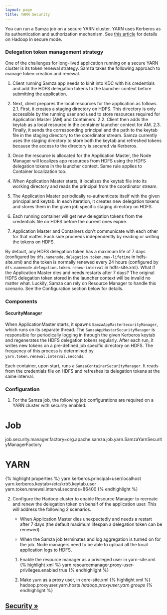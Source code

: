 ```yaml
---
layout: page
title: YARN Security
---
```

<!--
   Licensed to the Apache Software Foundation (ASF) under one or more
   contributor license agreements.  See the NOTICE file distributed with
   this work for additional information regarding copyright ownership.
   The ASF licenses this file to You under the Apache License, Version 2.0
   (the "License"); you may not use this file except in compliance with
   the License.  You may obtain a copy of the License at

       http://www.apache.org/licenses/LICENSE-2.0

   Unless required by applicable law or agreed to in writing, software
   distributed under the License is distributed on an "AS IS" BASIS,
   WITHOUT WARRANTIES OR CONDITIONS OF ANY KIND, either express or implied.
   See the License for the specific language governing permissions and
   limitations under the License.
-->

You can run a Samza job on a secure YARN cluster. YARN uses Kerberos as its authentication and authorization mechanism. See [this article](https://hadoop.apache.org/docs/r2.7.2/hadoop-project-dist/hadoop-common/SecureMode.html) for details on Hadoop in secure mode.

### Delegation token management strategy

One of the challenges for long-lived application running on a secure YARN cluster is its token renewal strategy. Samza takes the following approach to manage token creation and renewal.

1. Client running Samza app needs to kinit into KDC with his credentials and add the HDFS delegation tokens to the launcher context before submitting the application.

2. Next, client prepares the local resources for the application as follows.
2.1. First, it creates a staging directory on HDFS. This directory is only accessible by the running user and used to store resources required for Application Master (AM) and Containers.
2.2. Client then adds the keytab as a local resource in the container launcher context for AM.
2.3. Finally, it sends the corresponding principal and the path to the keytab file in the staging directory to the coordinator stream. Samza currently uses the staging directory to store both the keytab and refreshed tokens because the access to the directory is secured via Kerberos.

3. Once the resource is allocated for the Application Master, the Node Manager will localizes app resources from HDFS using the HDFS delegation tokens in the launcher context. Same rule applies to Container localization too. 

4. When Application Master starts, it localizes the keytab file into its working directory and reads the principal from the coordinator stream.

5. The Application Master periodically re-authenticate itself with the given principal and keytab. In each iteration, it creates new delegation tokens and stores them in the given job specific staging directory on HDFS.

6. Each running container will get new delegation tokens from the credentials file on HDFS before the current ones expire.

7. Application Master and Containers don't communicate with each other for that matter. Each side proceeds independently by reading or writing the tokens on HDFS.

By default, any HDFS delegation token has a maximum life of 7 days (configured by `dfs.namenode.delegation.token.max-lifetime` in hdfs-site.xml) and the token is normally renewed every 24 hours (configured by `dfs.namenode.delegation.token.renew-interval` in hdfs-site.xml). What if the Application Master dies and needs restarts after 7 days? The original HDFS delegation token stored in the launcher context will be invalid no matter what. Luckily, Samza can rely on Resource Manager to handle this scenario. See the Configuration section below for details.  

### Components

#### SecurityManager

When ApplicationMaster starts, it spawns `SamzaAppMasterSecurityManager`, which runs on its separate thread. The `SamzaAppMasterSecurityManager` is responsible for periodically logging in through the given Kerberos keytab and regenerates the HDFS delegation tokens regularly. After each run, it writes new tokens on a pre-defined job specific directory on HDFS. The frequency of this process is determined by `yarn.token.renewal.interval.seconds`.

Each container, upon start, runs a `SamzaContainerSecurityManager`. It reads from the credentials file on HDFS and refreshes its delegation tokens at the same interval.

### Configuration

1. For the Samza job, the following job configurations are required on a YARN cluster with security enabled.
# Job
job.security.manager.factory=org.apache.samza.job.yarn.SamzaYarnSecurityManagerFactory

# YARN
{% highlight properties %}
yarn.kerberos.principal=user/localhost
yarn.kerberos.keytab=/etc/krb5.keytab.user
yarn.token.renewal.interval.seconds=86400
{% endhighlight %}

2. Configure the Hadoop cluster to enable Resource Manager to recreate and renew the delegation token on behalf of the application user. This will address the following 2 scenarios.

    * When Application Master dies unexpectedly and needs a restart after 7 days (the default maximum lifespan a delegation token can be renewed).

    * When the Samza job terminates and log aggregation is turned on for the job. Node managers need to be able to upload all the local application logs to HDFS.

    1. Enable the resource manager as a privileged user in yarn-site.xml.
    {% highlight xml %}
        <property>
            <name>yarn.resourcemanager.proxy-user-privileges.enabled</name>
            <value>true</value>
        </property>
    {% endhighlight %}

    2. Make `yarn` as a proxy user, in core-site.xml
    {% highlight xml %}
        <property>
            <name>hadoop.proxyuser.yarn.hosts</name>
            <value>*</value>
        </property>
        <property>
            <name>hadoop.proxyuser.yarn.groups</name>
            <value>*</value>
        </property>
    {% endhighlight %}

## [Security &raquo;](../operations/security.html)
